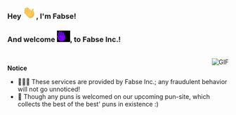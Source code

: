 <h3 title="hehehe"> Hey <img src="https://github.com/ABSphreak/ABSphreak/blob/master/gifs/Hi.gif" width="30px">,  I'm Fabse!</h3>

<h3 title="hehehe"> And welcome <img src="Waving_hand.gif" width="30px">,  to Fabse Inc.!</h3>


<br />

  <img align="right" alt="GIF" src="https://media.giphy.com/media/ciwgweZDnUydJShj6H/giphy.gif" />

**Notice**

- 👨🏽‍💻 These services are provided by Fabse Inc.; any fraudulent behavior will not go unnoticed! 
- 💬 Though any puns is welcomed on our upcoming pun-site, which collects the best of the best' puns in existence :)
